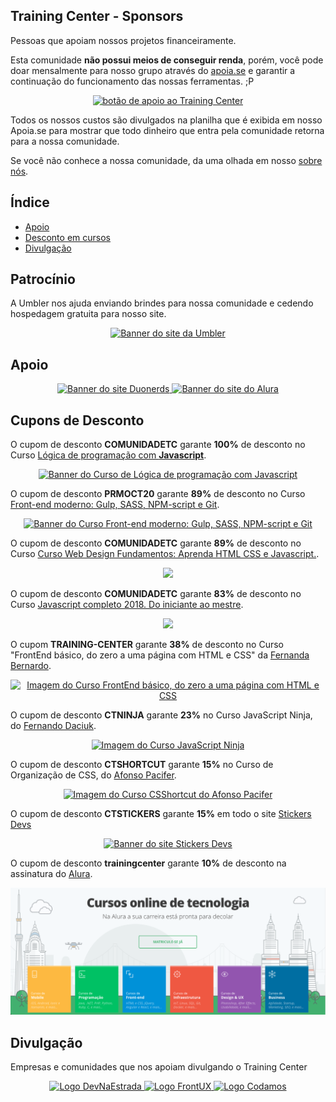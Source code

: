 ## Training Center - Sponsors

Pessoas que apoiam nossos projetos financeiramente.

Esta comunidade **não possui meios de conseguir renda**, porém, você pode doar mensalmente para nosso grupo através do [apoia.se](http://apoia.se/training-center) e garantir a continuação do funcionamento das nossas ferramentas. ;P

<p align="center">
 <a href="http://apoia.se/training-center" title="Apoia.se do Training Center">
  <img src="/assets/btn-apoiar.png" alt="botão de apoio ao Training Center">
 </a>
</p>

Todos os nossos custos são divulgados na planilha que é exibida em nosso Apoia.se para mostrar que todo dinheiro que entra pela comunidade retorna para a nossa comunidade.

Se você não conhece a nossa comunidade, da uma olhada em nosso [sobre nós](https://github.com/training-center/sobre/).

## Índice

* [Apoio](#apoio)
* [Desconto em cursos](#cursos-com-descontos)
* [Divulgação](#divulga%C3%A7%C3%A3o)

## Patrocínio

A Umbler nos ajuda enviando brindes para nossa comunidade e cedendo hospedagem gratuita para nosso site.

<p align="center">
  <a href="https://www.umbler.com/br" title="Umbler - Hospedagem cloud sob demanda">
    <img src="https://raw.githubusercontent.com/training-center/sponsors/master/img/banners/banner_umbler.png" alt="Banner do site da Umbler">
  </a>
</p>

## Apoio

<p align="center">
  <a href="https://duonerds.com.br" title="Duonerds">
    <img src="https://raw.githubusercontent.com/training-center/sponsors/master/img/banners/banner_duonerds-middle.png" alt="Banner do site Duonerds">
  </a>
  <a href="https://www.alura.com.br/" title="Alura">
    <img src="https://raw.githubusercontent.com/training-center/sponsors/master/img/banners/banner_alura-middle.png" alt="Banner do site do Alura">
  </a>
</p>

## Cupons de Desconto

O cupom de desconto **COMUNIDADETC** garante **100%** de desconto no Curso [Lógica de programação com **Javascript**](https://www.udemy.com/logica-de-programacao-com-javascript-iniciando-no-frontend/?couponCode=COMUNIDADETC).

<p align="center">
  <a href="https://www.udemy.com/logica-de-programacao-com-javascript-iniciando-no-frontend/?couponCode=COMUNIDADETC" title="Lógica de programação com Javascript">
    <img src="https://raw.githubusercontent.com/training-center/sponsors/master/img/banners/banner_LogicaJS.jpg" alt="Banner do Curso de Lógica de programação com Javascript">
  </a>
</p>

O cupom de desconto **PRMOCT20** garante **89%** de desconto no Curso [Front-end moderno: Gulp, SASS, NPM-script e Git](https://www.udemy.com/ferramentas-front-end-git-npm-script-gulp-e-sass/?couponCode=PRMOCT20).

<p align="center">
  <a href="https://www.udemy.com/ferramentas-front-end-git-npm-script-gulp-e-sass/?couponCode=PRMOCT20" title="Curso Front-end moderno: Gulp, SASS, NPM-script e Git">
    <img src="https://raw.githubusercontent.com/training-center/sponsors/master/img/banners/banner_frontend_workflow.png" alt="Banner do Curso Front-end moderno: Gulp, SASS, NPM-script e Git">
  </a>
</p>

O cupom de desconto **COMUNIDADETC** garante **89%** de desconto no Curso [Curso Web Design Fundamentos: Aprenda HTML CSS e Javascript.](https://www.udemy.com/curso-web-design-fundamentos-aprenda-html-css-e-javascript/?couponCode=COMUNIDADETC).

<p align="center">
  <a href="https://www.udemy.com/curso-web-design-fundamentos-aprenda-html-css-e-javascript/?couponCode=COMUNIDADETC" title="Curso Web Design Fundamentos: Aprenda HTML CSS e Javascript">
    <img src="https://udemy-images.udemy.com/course/480x270/1616938_8f0b.jpg">
  </a>
</p>

O cupom de desconto **COMUNIDADETC** garante **83%** de desconto no Curso [Javascript completo 2018. Do iniciante ao mestre](https://www.udemy.com/javascript-completo-2018-do-iniciante-ao-mestre/?couponCode=COMUNIDADETC).

<p align="center">
  <a href="https://www.udemy.com/javascript-completo-2018-do-iniciante-ao-mestre/?couponCode=COMUNIDADETC" title="Javascript completo 2018. Do iniciante ao mestre">
    <img src="https://udemy-images.udemy.com/course/480x270/1420982_0f8d.jpg">
  </a>
</p>

O cupom **TRAINING-CENTER** garante **38%** de desconto no Curso "FrontEnd básico, do zero a uma página com HTML e CSS" da [Fernanda Bernardo](https://github.com/FernandaBernardo).

<p align="center">
  <a href="https://www.udemy.com/frontend-basico-do-zero-a-uma-pagina-com-html-e-css/?couponCode=TRAINING-CENTER" title="Curso FrontEnd básico, do zero a uma página com HTML e CSS">
    <img src="https://raw.githubusercontent.com/training-center/sponsors/master/img/banners/banner_frontend_basico.png" alt="Imagem do Curso FrontEnd básico, do zero a uma página com HTML e CSS">
  </a>
</p>

O cupom de desconto **CTNINJA** garante **23%** no Curso JavaScript Ninja, do [Fernando Daciuk](https://github.com/fdaciuk).

<p align="center">
  <a href="https://blog.da2k.com.br/curso-javascript-ninja/" title="Curso JavaScript Ninja">
    <img src="https://raw.githubusercontent.com/training-center/sponsors/master/img/banners/banner_js-ninja.png" alt="Imagem do Curso JavaScript Ninja">
  </a>
</p>

O cupom de desconto **CTSHORTCUT** garante **15%** no Curso de Organização de CSS, do [Afonso Pacifer](https://github.com/afonsopacifer).

<p align="center">
  <a href="https://csshortcut.github.io" title="Curso CSShortcut do Afonso Pacifer">
    <img src="https://raw.githubusercontent.com/training-center/sponsors/master/img/banners/banner_csshortcut.png" alt="Imagem do Curso CSShortcut do Afonso Pacifer">
  </a>
</p>

O cupom de desconto **CTSTICKERS** garante **15%** em todo o site [Stickers Devs](https://www.stickersdevs.com.br/)

<p align="center">
  <a href="https://www.stickersdevs.com.br/" title="Stickers Devs">
    <img src="https://raw.githubusercontent.com/training-center/sponsors/master/img/banners/banner_stickersdevs.png" alt="Banner do site Stickers Devs">
  </a>
</p>

O cupom de desconto **trainingcenter** garante **10%** de desconto na assinatura do [Alura](https://www.alura.com.br/promocao/trainingcenter).

<p align="center">
  <a href="https://www.alura.com.br/promocao/trainingcenter" title="Lógica de programação com Javascript">
    <img src="./img/banners/alura.png" alt="Alura homepage banner">
  </a>
</p>

<!-- END COURSES -->

## Divulgação

Empresas e comunidades que nos apoiam divulgando o Training Center

<p align="center">
  <a href="http://bit.ly/dne-custom-mentoria" title="Dev na Estrada">
    <img src="https://devnaestrada.com.br/assets/img/logo-dne.svg" height="45" alt="Logo DevNaEstrada">
  </a>
  <a href="http://frontux.com/" title="FrontUX">
    <img src="https://raw.githubusercontent.com/training-center/sponsors/master/img/frontux-logo.png" alt="Logo FrontUX">
  </a>
  <a href="https://www.codamos.club/" title="Codamos">
    <img src="https://raw.githubusercontent.com/training-center/sponsors/master/img/codamos-logo.png" alt="Logo Codamos">
  </a>
</p>
